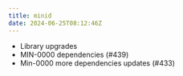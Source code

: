 ```yaml
---
title: minid
date: 2024-06-25T08:12:46Z
---
```

- Library upgrades
- MIN-0000 dependencies (#439)
- Min-0000 more dependencies updates (#433)

